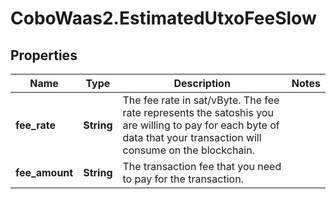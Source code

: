 # CoboWaas2.EstimatedUtxoFeeSlow

## Properties

Name | Type | Description | Notes
------------ | ------------- | ------------- | -------------
**fee_rate** | **String** | The fee rate in sat/vByte. The fee rate represents the satoshis you are willing to pay for each byte of data that your transaction will consume on the blockchain. | 
**fee_amount** | **String** | The transaction fee that you need to pay for the transaction. | 


